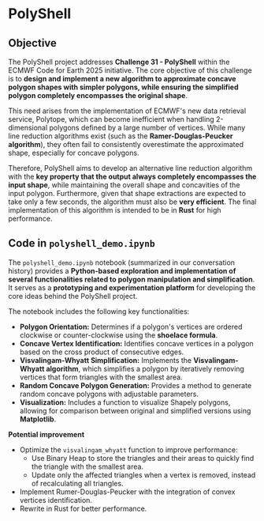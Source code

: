 # PolyShell

## Objective

The PolyShell project addresses **Challenge 31 - PolyShell** within the ECMWF Code for Earth 2025 initiative. The core objective of this challenge is to **design and implement a new algorithm to approximate concave polygon shapes with simpler polygons, while ensuring the simplified polygon completely encompasses the original shape**.

This need arises from the implementation of ECMWF's new data retrieval service, Polytope, which can become inefficient when handling 2-dimensional polygons defined by a large number of vertices. While many line reduction algorithms exist (such as the **Ramer-Douglas-Peucker algorithm**), they often fail to consistently overestimate the approximated shape, especially for concave polygons.

Therefore, PolyShell aims to develop an alternative line reduction algorithm with the **key property that the output always completely encompasses the input shape**, while maintaining the overall shape and concavities of the input polygon. Furthermore, given that shape extractions are expected to take only a few seconds, the algorithm must also be **very efficient**. The final implementation of this algorithm is intended to be in **Rust** for high performance.

## Code in `polyshell_demo.ipynb`

The `polyshell_demo.ipynb` notebook (summarized in our conversation history) provides a **Python-based exploration and implementation of several functionalities related to polygon manipulation and simplification**. It serves as a **prototyping and experimentation platform** for developing the core ideas behind the PolyShell project.

The notebook includes the following key functionalities:

*   **Polygon Orientation:** Determines if a polygon's vertices are ordered clockwise or counter-clockwise using the **shoelace formula**.
*   **Concave Vertex Identification:** Identifies concave vertices in a polygon based on the cross product of consecutive edges.
*   **Visvalingam-Whyatt Simplification:** Implements the **Visvalingam-Whyatt algorithm**, which simplifies a polygon by iteratively removing vertices that form triangles with the smallest area.
*   **Random Concave Polygon Generation:** Provides a method to generate random concave polygons with adjustable parameters.
*   **Visualization:** Includes a function to visualize Shapely polygons, allowing for comparison between original and simplified versions using **Matplotlib**.

**Potential improvement**

* Optimize the `visvalingam_whyatt` function to improve performance:
    * Use Binary Heap to store the triangles and their areas to quickly find the triangle with the smallest area.
    * Update only the affected triangles when a vertex is removed, instead of recalculating all triangles.
* Implement Rumer-Douglas-Peucker with the integration of convex vertices identification.
* Rewrite in Rust for better performance.